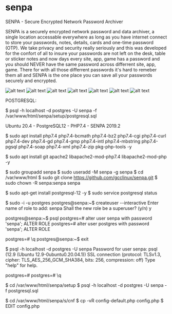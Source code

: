 # senpa
SENPA - Secure Encrypted Network Password Archiver

SENPA is a securely encrypted network password and data archiver, a single location accessable everywhere as long as you have internet connect to store your passwords, notes, details, cards and one-time password (OTP). We take privacy and security really seriously and this was developed for the confort of all to insure your passwords are not left on the desk, table or sticker notes and now days every site, app, game has a password and you should NEVER have the same password across differrent site, app, game. There for with all those differrent passwords it's hard to remeber them all and SENPA is the one place you can save all your passwords securely and encrypted.

![alt text](https://i0.wp.com/www.wagemaker.co.uk/wp-content/uploads/2020/03/Screenshot-from-2020-01-25-22-47-27.png?w=905&ssl=1)
![alt text](https://i0.wp.com/www.wagemaker.co.uk/wp-content/uploads/2020/03/Screenshot-from-2020-01-25-22-47-42.png?w=903&ssl=1)
![alt text](https://i0.wp.com/www.wagemaker.co.uk/wp-content/uploads/2020/03/Screenshot-from-2020-03-18-20-19-02.png?w=883&ssl=1)
![alt text](https://i0.wp.com/www.wagemaker.co.uk/wp-content/uploads/2020/03/Screenshot-from-2020-03-23-08-07-39.png?w=937&ssl=1)
![alt text](https://i0.wp.com/www.wagemaker.co.uk/wp-content/uploads/2020/03/Screenshot-from-2020-03-23-08-10-38.png?w=667&ssl=1)
![alt text](https://i0.wp.com/www.wagemaker.co.uk/wp-content/uploads/2020/03/Screenshot-from-2020-01-25-22-39-39.png?w=818&ssl=1)
![alt text](https://i0.wp.com/www.wagemaker.co.uk/wp-content/uploads/2020/03/Screenshot-from-2020-03-23-08-40-07.png?w=809&ssl=1)

POSTGRESQL:

$ psql -h localhost -d postgres -U senpa -f /var/www/html/senpa/setup/postgresql.sql

Ubuntu 20.4 - PostgreSQL12 - PHP7.4 - SENPA 2019.2

$ sudo apt install php7.4 php7.4-bcmath php7.4-bz2 php7.4-cgi php7.4-curl php7.4-dev php7.4-gd php7.4-gmp php7.4-intl php7.4-mbstring php7.4-pgsql php7.4-soap php7.4-xml php7.4-zip pkg-php-tools -y

$ sudo apt install git apache2 libapache2-mod-php7.4 libapache2-mod-php -y

$ sudo groupadd senpa
$ sudo useradd -M senpa -g senpa
$ cd /var/www/html
$ sudo git clone https://github.com/gcclinux/senpa.git
$ sudo chown -R senpa:senpa senpa

$ sudo apt-get install postgresql-12 -y
$ sudo service postgresql status

$ sudo -i -u postgres
postgres@senpa:~$ createuser --interactive
Enter name of role to add: senpa
Shall the new role be a superuser? (y/n) y

postgres@senpa:~$ psql
postgres=# alter user senpa with password 'senpa';
ALTER ROLE
postgres=# alter user postgres with password 'senpa';
ALTER ROLE

postgres=# \q
postgres@senpa:~$ exit

$ psql -h localhost -d postgres -U senpa
Password for user senpa:
psql (12.9 (Ubuntu 12.9-0ubuntu0.20.04.1))
SSL connection (protocol: TLSv1.3, cipher: TLS_AES_256_GCM_SHA384, bits: 256, compression: off)
Type "help" for help.

postgres=#
postgres=# \q

$ cd /var/www/html/senpa/setup
$ psql -h localhost -d postgres -U senpa -f postgresql.sql

$ cd /var/www/html/senpa/s/cnf
$ cp -vR config-default.php config.php
$ EDIT config.php


